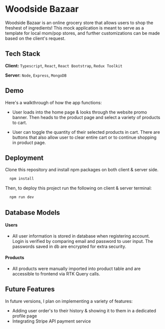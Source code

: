 # Woodside Bazaar

Woodside Bazaar is an online grocery store that allows users to shop the freshest of ingredients! This mock application is meant to serve as a template for local mom/pop stores, and further customizations can be made based on the client's request.

## Tech Stack

**Client:** `Typescript`, `React`, `React Bootstrap`, `Redux Toolkit`

**Server:** `Node`, `Express`, `MongoDB`

## Demo

Here's a walkthrough of how the app functions:

- User loads into the home page & looks through the website promo banner. Then heads to the product page and select a variety of products to cart.
  ![]()
  <br/>

- User can toggle the quantity of their selected products in cart. There are buttons that also allow user to clear entire cart or to continue shopping in product page.
  ![]()
  <br/>

## Deployment

Clone this repository and install npm packages on both client & server side.

```bash
  npm install
```

Then, to deploy this project run the following on client & server terminal:

```bash
  npm run dev
```

## Database Models

#### Users

- All user information is stored in database when registering account. Login is verified by comparing email and password to user input. The passwords saved in db are encrypted for extra security.
  ![]()
  <br/>

#### Products

- All products were manually imported into product table and are accessible to frontend via RTK Query calls.
  ![]()
  <br/>

## Future Features

In future versions, I plan on implementing a variety of features:

- Adding user order's to their history & showing it to them in a dedicated profile page
- Integrating Stripe API payment service
